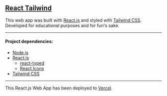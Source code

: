 [React Tailwind]()
---

This web app was built with [React.js](https://reactjs.org/) and styled with [Tailwind CSS](https://tailwindcss.com/).  
Developed for educational purposes and for fun's sake.  

---

#### Project dependencies:

- [Node.js](https://nodejs.org)
- [React.js](https://reactjs.org/)
  - [react-typed](https://www.npmjs.com/package/react-typed)
  - [React Icons](https://react-icons.github.io/react-icons/)
- [Tailwind CSS](https://tailwindcss.com/)

---

This React.js Web App has been deployed to [Vercel](https://vercel.com/).  

